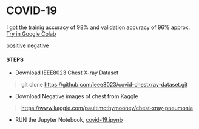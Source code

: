 # COVID-19

I got the trainig accuracy of 98% and validation accuracy of 96% approx.
[Try in Google Colab](https://colab.research.google.com/drive/1ujCMQvFJ0VxMZB3Ie8pn4mTvBNlnK7er)

[positive](https://github.com/dsc-sits/COVID-19-X-RAY-Images-Detection/blob/master/positive.png)
[negative](https://github.com/dsc-sits/COVID-19-X-RAY-Images-Detection/blob/master/negative.jpg)

#### STEPS
* Download IEEE8023 Chest X-ray Dataset
> git clone https://github.com/ieee8023/covid-chestxray-dataset.git

* Download Negative images of chest from Kaggle
> https://www.kaggle.com/paultimothymooney/chest-xray-pneumonia

* RUN the Jupyter Notebook, [covid-19.ipynb](https://github.com/dsc-sits/COVID-19-X-RAY-Images-Detection/blob/master/COVID_19.ipynb)

